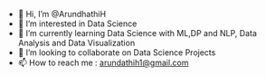 - 👋 Hi, I’m @ArundhathiH
- 👀 I’m interested in Data Science
- 🌱 I’m currently learning Data Science with ML,DP and NLP, Data Analysis and Data Visualization
- 💞️ I’m looking to collaborate on Data Science Projects
- 📫 How to reach me : arundathih1@gmail.com

<!---
ArundhathiH/ArundhathiH is a ✨ special ✨ repository because its `README.md` (this file) appears on your GitHub profile.
You can click the Preview link to take a look at your changes.
--->
